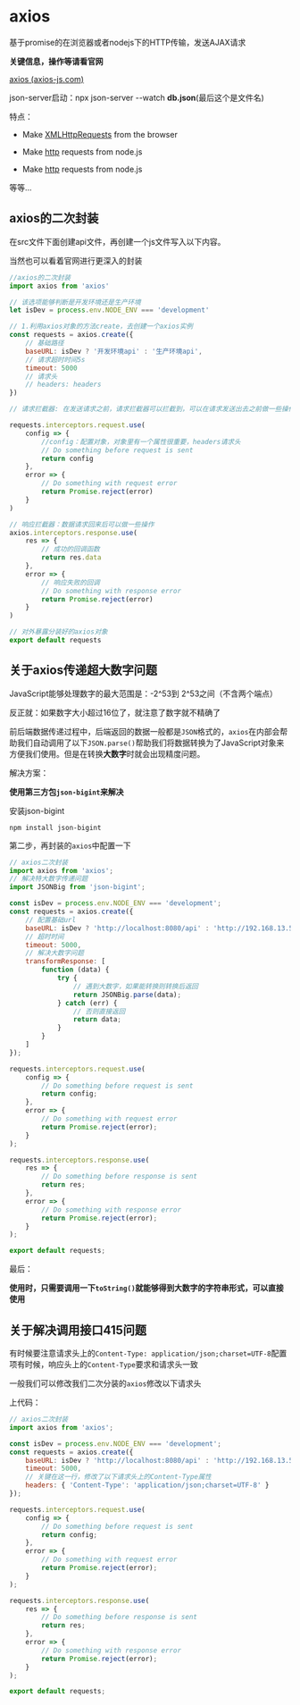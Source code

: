 # axios

基于promise的在浏览器或者nodejs下的HTTP传输，发送AJAX请求

**关键信息，操作等请看官网**

[axios (axios-js.com)](http://www.axios-js.com/docs/)



json-server启动：npx json-server --watch **db.json**(最后这个是文件名)

特点：

- Make [XMLHttpRequests](https://developer.mozilla.org/en-US/docs/Web/API/XMLHttpRequest) from the browser

- Make [http](http://nodejs.org/api/http.html) requests from node.js

- Make [http](http://nodejs.org/api/http.html) requests from node.js

等等...

## axios的二次封装

在src文件下面创建api文件，再创建一个js文件写入以下内容。

当然也可以看着官网进行更深入的封装

```js
//axios的二次封装
import axios from 'axios'

// 该选项能够判断是开发环境还是生产环境
let isDev = process.env.NODE_ENV === 'development'

// 1.利用axios对象的方法create，去创建一个axios实例
const requests = axios.create({
	// 基础路径
	baseURL: isDev ? '开发环境api' : '生产环境api',
	// 请求超时时间5s
	timeout: 5000
	// 请求头
	// headers: headers
})

// 请求拦截器: 在发送请求之前，请求拦截器可以拦截到，可以在请求发送出去之前做一些操作

requests.interceptors.request.use(
	config => {
		//config：配置对象，对象里有一个属性很重要，headers请求头
		// Do something before request is sent
		return config
	},
	error => {
		// Do something with request error
		return Promise.reject(error)
	}
)

// 响应拦截器：数据请求回来后可以做一些操作
axios.interceptors.response.use(
	res => {
		// 成功的回调函数
		return res.data
	},
	error => {
		// 响应失败的回调
		// Do something with response error
		return Promise.reject(error)
	}
)

// 对外暴露分装好的axios对象
export default requests

```

## 关于axios传递超大数字问题

JavaScript能够处理数字的最大范围是：-2^53到 2^53之间（不含两个端点）

反正就：如果数字大小超过16位了，就注意了数字就不精确了

前后端数据传递过程中，后端返回的数据一般都是`JSON`格式的，`axios`在内部会帮助我们自动调用了以下`JSON.parse()`帮助我们将数据转换为了JavaScript对象来方便我们使用。但是在转换**大数字**时就会出现精度问题。

解决方案：

**使用第三方包`json-bigint`来解决**

安装json-bigint

```
npm install json-bigint
```



第二步，再封装的`axios`中配置一下

```js
// axios二次封装
import axios from 'axios';
// 解决特大数字传递问题
import JSONBig from 'json-bigint';

const isDev = process.env.NODE_ENV === 'development';
const requests = axios.create({
    // 配置基础url
	baseURL: isDev ? 'http://localhost:8080/api' : 'http://192.168.13.5:8689',
    // 超时时间
	timeout: 5000,
    // 解决大数字问题
	transformResponse: [
		function (data) {
			try {
                // 遇到大数字，如果能转换则转换后返回
				return JSONBig.parse(data);
			} catch (err) {
                // 否则直接返回
				return data;
			}
		}
	]
});

requests.interceptors.request.use(
	config => {
		// Do something before request is sent
		return config;
	},
	error => {
		// Do something with request error
		return Promise.reject(error);
	}
);

requests.interceptors.response.use(
	res => {
		// Do something before response is sent
		return res;
	},
	error => {
		// Do something with response error
		return Promise.reject(error);
	}
);

export default requests;

```



最后：

**使用时，只需要调用一下`toString()`就能够得到大数字的字符串形式，可以直接使用**



## 关于解决调用接口415问题

有时候要注意请求头上的`Content-Type: application/json;charset=UTF-8`配置项有时候，响应头上的`Content-Type`要求和请求头一致

一般我们可以修改我们二次分装的`axios`修改以下请求头

上代码：

```js
// axios二次封装
import axios from 'axios';

const isDev = process.env.NODE_ENV === 'development';
const requests = axios.create({
	baseURL: isDev ? 'http://localhost:8080/api' : 'http://192.168.13.5:8689',
	timeout: 5000,
    // 关键在这一行，修改了以下请求头上的Content-Type属性
	headers: { 'Content-Type': 'application/json;charset=UTF-8' }
});

requests.interceptors.request.use(
	config => {
		// Do something before request is sent
		return config;
	},
	error => {
		// Do something with request error
		return Promise.reject(error);
	}
);

requests.interceptors.response.use(
	res => {
		// Do something before response is sent
		return res;
	},
	error => {
		// Do something with response error
		return Promise.reject(error);
	}
);

export default requests;

```

